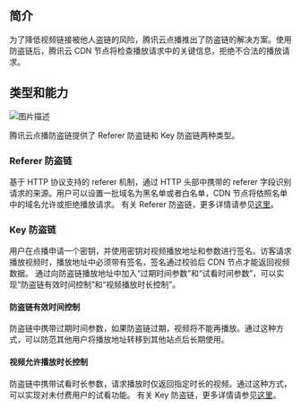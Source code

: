 ## 简介
为了降低视频链接被他人盗链的风险，腾讯云点播推出了防盗链的解决方案。使用防盗链后，腾讯云 CDN 节点将检查播放请求中的关键信息，拒绝不合法的播放请求。

## 类型和能力

![图片描述](https://mc.qcloudimg.com/static/img/25a737ebfe83cd06104dfb70aedce42d/image.png)

腾讯云点播防盗链提供了 Referer 防盗链和 Key 防盗链两种类型。
### Referer 防盗链
基于 HTTP 协议支持的 referer 机制，通过 HTTP 头部中携带的 referer 字段识别请求的来源。用户可以设置一批域名为黑名单或者白名单，CDN 节点将依照名单中的域名允许或拒绝播放请求。
有关 Referer 防盗链，更多详情请参见[这里](/document/product/266/14046)。

### Key 防盗链
用户在点播申请一个密钥，并使用密钥对视频播放地址和参数进行签名。访客请求播放视频时，播放地址中必须带有签名，签名通过校验后 CDN 节点才能返回视频数据。
通过向防盗链播放地址中加入“过期时间参数”和“试看时间参数”，可以实现“防盗链有效时间控制”和“视频播放时长控制”。
#### 防盗链有效时间控制
防盗链中携带过期时间参数，如果防盗链过期，视频将不能再播放。通过这种方式，可以防范其他用户将播放地址转移到其他站点后长期使用。
#### 视频允许播放时长控制
防盗链中携带试看时长参数，请求播放时仅返回指定时长的视频。通过这种方式，可以实现对未付费用户的试看功能。
有关 Key 防盗链，更多详情请参见[这里](/document/product/266/14047)。